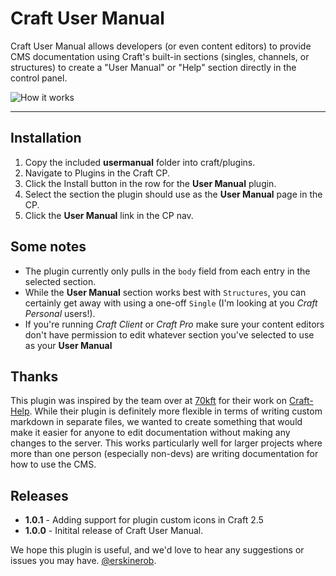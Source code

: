 # Craft User Manual

Craft User Manual allows developers (or even content editors) to provide CMS documentation using Craft's built-in sections (singles, channels, or structures) to create a "User Manual" or "Help" section directly in the control panel.

![How it works](http://cl.ly/image/0G2A3z2r322z/UserManualScreen.jpg)

---

## Installation
1. Copy the included **usermanual** folder into craft/plugins.
2. Navigate to Plugins in the Craft CP.
3. Click the Install button in the row for the **User Manual** plugin.
4. Select the section the plugin should use as the **User Manual** page in the CP.
5. Click the **User Manual** link in the CP nav.

## Some notes
* The plugin currently only pulls in the `body` field from each entry in the selected section.
* While the **User Manual** section works best with `Structures`, you can certainly get away with using a one-off `Single` (I'm looking at you _Craft Personal_ users!).
* If you're running _Craft Client_ or _Craft Pro_ make sure your content editors don't have permission to edit whatever section you've selected to use as your **User Manual** 

## Thanks
This plugin was inspired by the team over at [70kft](http://70kft.com/) for their work on [Craft-Help](https://github.com/70kft/craft-help). While their plugin is definitely more flexible in terms of writing custom markdown in separate files, we wanted to create something that would make it easier for anyone to edit documentation without making any changes to the server. This works particularly well for larger projects where more than one person (especially non-devs) are writing documentation for how to use the CMS.

## Releases
* **1.0.1** - Adding support for plugin custom icons in Craft 2.5
* **1.0.0** - Initital release of Craft User Manual.

We hope this plugin is useful, and we'd love to hear any suggestions or issues you may have. [@erskinerob](https://twitter.com/erskinerob).